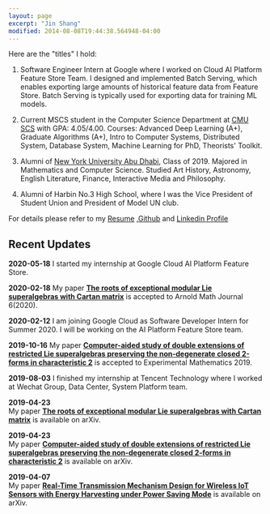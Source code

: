 ```yaml
---
layout: page
excerpt: "Jin Shang"
modified: 2014-08-08T19:44:38.564948-04:00
---
```

Here are the "titles" I hold:

1. Software Engineer Intern at Google where I worked on Cloud AI Platform Feature Store Team. I designed and implemented Batch Serving, which enables exporting large amounts of historical feature data from Feature Store. Batch Serving is typically used for exporting data for training ML models.

2. Current MSCS student in the Computer Science Department at [CMU SCS](http://www.cs.cmu.edu/) with GPA: 4.05/4.00. Courses: Advanced Deep Learning (A+), Graduate Algorithms (A+), Intro to Computer Systems, Distributed System, Database System, Machine Learning for PhD, Theorists' Toolkit.

3. Alumni of [New York University Abu Dhabi](https://nyuad.nyu.edu/en/), Class of 2019. Majored in Mathematics and Computer Science. Studied Art History, Astronomy, English Literature, Finance, Interactive Media and Philosophy.

4. Alumni of Harbin No.3 High School, where I was the Vice President of Student Union and President of Model UN club.

For details please refer to my [Resume](/resume.pdf) ,[Github](https://github.com/js8544) and [Linkedin Profile](https://www.linkedin.com/in/jin-shang-49609710a/)

## Recent Updates
**2020-05-18**
I started my internship at Google Cloud AI Platform Feature Store.

**2020-02-18**
My paper [**The roots of exceptional modular Lie superalgebras with Cartan matrix**](https://arxiv.org/abs/1904.09578) is accepted to Arnold Math Journal 6(2020).

**2020-02-12**
I am joining Google Cloud as Software Developer Intern for Summer 2020. I will be working on the AI Platform Feature Store team.

**2019-10-16**
My paper [**Computer-aided study of double extensions of restricted Lie superalgebras preserving the non-degenerate closed 2-forms in characteristic 2**](https://arxiv.org/abs/1904.09579) is accepted to Experimental Mathematics 2019.

**2019-08-03**
I finished my internship at Tencent Technology where I worked at Wechat Group, Data Center, System Platform team.

**2019-04-23**  
My paper [**The roots of exceptional modular Lie superalgebras with Cartan matrix**](https://arxiv.org/abs/1904.09578) is available on arXiv.

**2019-04-23**  
My paper [**Computer-aided study of double extensions of restricted Lie superalgebras preserving the non-degenerate closed 2-forms in characteristic 2**](https://arxiv.org/abs/1904.09579) is available on arXiv.

**2019-04-07**  
My paper [**Real-Time Transmission Mechanism Design for Wireless IoT Sensors with Energy Harvesting under Power Saving Mode**](https://arxiv.org/abs/1812.02615) is available on arXiv.
